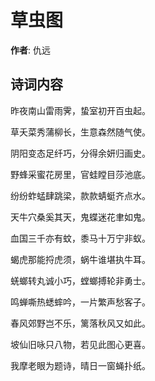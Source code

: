 # 草虫图

**作者**: 仇远

## 诗词内容

昨夜南山雷雨霁，蛰室初开百虫起。

草夭菜秀蒲柳长，生意森然随气使。

阴阳变态足纤巧，分得余妍归画史。

野蜂采蜜花房里，官蛙瞠目莎池底。

纷纷蚱蜢肆跳梁，款款蜻蜓齐点水。

天牛穴桑奚其天，鬼蝶迷花聿如鬼。

血国三千亦有蚊，黍马十万宁非蚁。

蝎虎那能捋虎须，蜗牛谁堪执牛耳。

蜣螂转丸诚小巧，螳螂搏轮非勇士。

鸣蝉嘶热蟋蟀吟，一片繁声愁客子。

春风郊野岂不乐，篱落秋风又如此。

坡仙旧咏只八物，若见此图心更喜。

我摩老眼为题诗，晴日一窗蝇扑纸。

